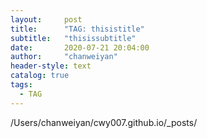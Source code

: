```yaml
---
layout:     post
title:      "TAG: thisistitle"
subtitle:   "thisissubtitle"
date:       2020-07-21 20:04:00
author:     "chanweiyan"
header-style: text
catalog: true
tags:
  - TAG
---
```


/Users/chanweiyan/cwy007.github.io/_posts/

